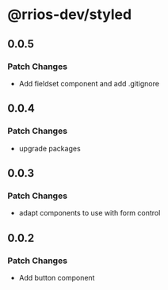 # @rrios-dev/styled

## 0.0.5

### Patch Changes

- Add fieldset component and add .gitignore

## 0.0.4

### Patch Changes

- upgrade packages

## 0.0.3

### Patch Changes

- adapt components to use with form control

## 0.0.2

### Patch Changes

- Add button component

